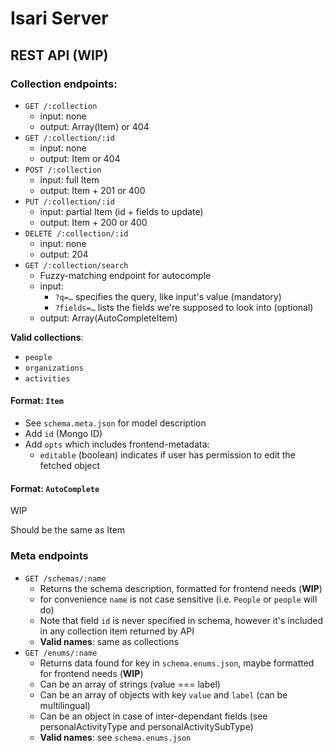 # Isari Server

## REST API (**WIP**)

### Collection endpoints:

* `GET /:collection`
  * input: none
  * output: Array(Item) or 404
* `GET /:collection/:id`
  * input: none
  * output: Item or 404
* `POST /:collection`
  * input: full Item
  * output: Item + 201 or 400
* `PUT /:collection/:id`
  * input: partial Item (id + fields to update)
  * output: Item + 200 or 400
* `DELETE /:collection/:id`
  * input: none
  * output: 204
* `GET /:collection/search`
  * Fuzzy-matching endpoint for autocomple
  * input:
    * `?q=…` specifies the query, like input's value (mandatory)
    * `?fields=…` lists the fields we're supposed to look into (optional)
  * output: Array(AutoCompleteItem)

**Valid collections**:

* `people`
* `organizations`
* `activities`

#### Format: `Item`

* See `schema.meta.json` for model description
* Add `id` (Mongo ID)
* Add `opts` which includes frontend-metadata:
  * `editable` (boolean) indicates if user has permission to edit the fetched object

#### Format: `AutoComplete`

WIP

Should be the same as Item

### Meta endpoints

* `GET /schemas/:name`
  * Returns the schema description, formatted for frontend needs (**WIP**)
  * for convenience `name` is not case sensitive (i.e. `People` or `people` will do)
  * Note that field `id` is never specified in schema, however it's included in any collection item returned by API
  * **Valid names**: same as collections
* `GET /enums/:name`
  * Returns data found for key in `schema.enums.json`, maybe formatted for frontend needs (**WIP**)
  * Can be an array of strings (value === label)
  * Can be an array of objects with key `value` and `label` (can be multilingual)
  * Can be an object in case of inter-dependant fields (see personalActivityType and personalActivitySubType)
  * **Valid names**: see `schema.enums.json`
